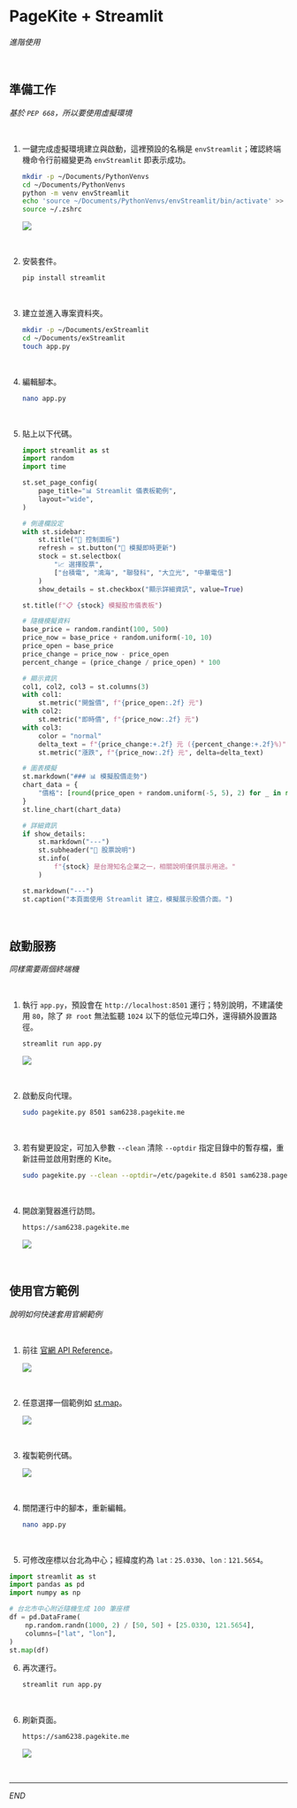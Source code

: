 # PageKite + Streamlit

_進階使用_

<br>

## 準備工作

_基於 `PEP 668`，所以要使用虛擬環境_

<br>

1. 一鍵完成虛擬環境建立與啟動，這裡預設的名稱是 `envStreamlit`；確認終端機命令行前綴變更為 `envStreamlit` 即表示成功。

    ```bash
    mkdir -p ~/Documents/PythonVenvs
    cd ~/Documents/PythonVenvs
    python -m venv envStreamlit
    echo 'source ~/Documents/PythonVenvs/envStreamlit/bin/activate' >> ~/.zshrc
    source ~/.zshrc
    ```

    ![](images/img_34.png)

<br>

2. 安裝套件。

    ```bash
    pip install streamlit
    ```

<br>

3. 建立並進入專案資料夾。

    ```bash
    mkdir -p ~/Documents/exStreamlit
    cd ~/Documents/exStreamlit
    touch app.py
    ```

<br>

4. 編輯腳本。

    ```bash
    nano app.py
    ```

<br>

5. 貼上以下代碼。

    ```python
    import streamlit as st
    import random
    import time

    st.set_page_config(
        page_title="📊 Streamlit 儀表板範例",
        layout="wide",
    )

    # 側邊欄設定
    with st.sidebar:
        st.title("🔧 控制面板")
        refresh = st.button("🔄 模擬即時更新")
        stock = st.selectbox(
            "📈 選擇股票",
            ["台積電", "鴻海", "聯發科", "大立光", "中華電信"]
        )
        show_details = st.checkbox("顯示詳細資訊", value=True)

    st.title(f"📋 {stock} 模擬股市儀表板")

    # 隨機模擬資料
    base_price = random.randint(100, 500)
    price_now = base_price + random.uniform(-10, 10)
    price_open = base_price
    price_change = price_now - price_open
    percent_change = (price_change / price_open) * 100

    # 顯示資訊
    col1, col2, col3 = st.columns(3)
    with col1:
        st.metric("開盤價", f"{price_open:.2f} 元")
    with col2:
        st.metric("即時價", f"{price_now:.2f} 元")
    with col3:
        color = "normal"
        delta_text = f"{price_change:+.2f} 元 ({percent_change:+.2f}%)"
        st.metric("漲跌", f"{price_now:.2f} 元", delta=delta_text)

    # 圖表模擬
    st.markdown("### 📊 模擬股價走勢")
    chart_data = {
        "價格": [round(price_open + random.uniform(-5, 5), 2) for _ in range(20)]
    }
    st.line_chart(chart_data)

    # 詳細資訊
    if show_details:
        st.markdown("---")
        st.subheader("📄 股票說明")
        st.info(
            f"{stock} 是台灣知名企業之一，相關說明僅供展示用途。"
        )

    st.markdown("---")
    st.caption("本頁面使用 Streamlit 建立，模擬展示股價介面。")
    ```

<br>

## 啟動服務

_同樣需要兩個終端機_

<br>

1. 執行 `app.py`，預設會在 `http://localhost:8501` 運行；特別說明，不建議使用 `80`，除了 `非 root` 無法監聽 `1024` 以下的低位元埠口外，還得額外設置路徑。

    ```bash
    streamlit run app.py
    ```

    ![](images/img_42.png)

<br>

2. 啟動反向代理。

    ```bash
    sudo pagekite.py 8501 sam6238.pagekite.me
    ```

<br>

3. 若有變更設定，可加入參數 `--clean` 清除 `--optdir` 指定目錄中的暫存檔，重新註冊並啟用對應的 Kite。

    ```bash
    sudo pagekite.py --clean --optdir=/etc/pagekite.d 8501 sam6238.pagekite.me
    ```

<br>

4. 開啟瀏覽器進行訪問。

    ```bash
    https://sam6238.pagekite.me
    ```

    ![](images/img_35.png)

<br>

## 使用官方範例

_說明如何快速套用官網範例_

<br>

1. 前往 [官網 API Reference](https://docs.streamlit.io/develop/api-reference)。

    ![](images/img_43.png)

<br>

2. 任意選擇一個範例如 [st.map](https://docs.streamlit.io/develop/api-reference/charts/)。

    ![](images/img_44.png)

<br>

3. 複製範例代碼。

    ![](images/img_45.png)

<br>

4. 關閉運行中的腳本，重新編輯。

    ```bash
    nano app.py
    ```

<br>

5. 可修改座標以台北為中心；經緯度約為 `lat：25.0330`、`lon：121.5654`。

```python
import streamlit as st
import pandas as pd
import numpy as np

# 台北市中心附近隨機生成 100 筆座標
df = pd.DataFrame(
    np.random.randn(1000, 2) / [50, 50] + [25.0330, 121.5654],
    columns=["lat", "lon"],
)
st.map(df)
```

6. 再次運行。

    ```bash
    streamlit run app.py
    ```

<br>

6. 刷新頁面。

    ```bash
    https://sam6238.pagekite.me
    ```

    ![](images/img_46.png)

<br>

___

_END_